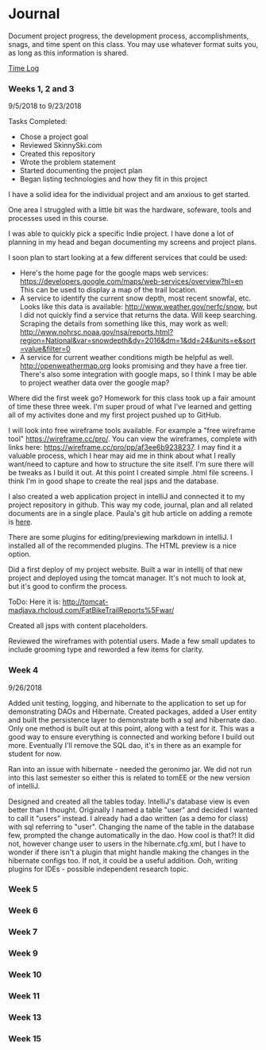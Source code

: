 # Journal

Document project progress, the development process, accomplishments, snags, and time spent on this class. You may use whatever format suits you, as long as this information is shared. 

[Time Log](TimeLog.md)

### Weeks 1, 2 and 3

9/5/2018 to 9/23/2018

Tasks Completed:
 * Chose a project goal
 * Reviewed SkinnySki.com 
 * Created this repository 
 * Wrote the problem statement
 * Started documenting the project plan
 * Began listing technologies and how they fit in this project
 
I have a solid idea for the individual project and am anxious to get started. 

One area I struggled with a little bit was the hardware, sofeware, tools and 
processes used in this course. 

I was able to quickly pick a specific Indie project. I have done a lot of 
planning in my head and began documenting my screens and project plans.

I soon plan to start looking at a few different services that could be used:

* Here's the home page for the google maps web services: 
https://developers.google.com/maps/web-services/overview?hl=en 
This can be used to display a map of the trail location.
* A service to identify the current snow depth, most recent snowfal, etc.  
Looks like this data is available: http://www.weather.gov/nerfc/snow, 
but I did not quickly find a service that returns the data. Will keep searching. 
Scraping the details from something like this, may work as well: 
http://www.nohrsc.noaa.gov/nsa/reports.html?region=National&var=snowdepth&dy=2016&dm=1&dd=24&units=e&sort=value&filter=0
* A service for current weather conditions migth be helpful as well. 
http://openweathermap.org looks promising and they have a free tier. 
There's also some integration with google maps, so I think I may be able to 
project weather data over the google map?

Where did the first week go? Homework for this class took up a fair amount 
of time these three week. I'm super proud of what I've learned and getting 
all of my activites done and my first project pushed up to GitHub.
 
I will look into free wireframe tools available. For example a "free wireframe 
tool" https://wireframe.cc/pro/. You can view the wireframes, complete with 
links here: https://wireframe.cc/pro/pp/af3ee6b9238237. I may find it a 
valuable process, which I hear may aid me in think about what I really want/need 
to capture and how to structure the site itself. I'm sure there will be tweaks 
as I build it out. At this point I created simple .html file screens. I think 
I'm in good shape to create the real jsps and the database.  

I also created a web application project in intelliJ and connected it to my 
project repository in github. This way my code, journal, plan and all related 
documents are in a single place. Paula's git hub article on adding a 
remote is [here](https://help.github.com/articles/adding-a-remote/). 

There are some plugins for editing/previewing markdown in intelliJ. 
I installed all of the recommended plugins. The HTML preview is a nice option.

Did a first deploy of my project website. Built a war in intellij of that 
new project and deployed using the tomcat manager. It's not much to look 
at, but it's good to confirm the process. 

ToDo:
Here it is: http://tomcat-madjava.rhcloud.com/FatBikeTrailReports%5Fwar/

Created all jsps with content placeholders.  

Reviewed the wireframes with potential users. Made a few small updates to include 
grooming type and reworded a few items for clarity.

### Week 4

9/26/2018  

Added unit testing, logging, and hibernate to the application to set up for 
demonstrating DAOs and Hibernate. Created packages, added a User entity and 
built the persistence layer to demonstrate both a sql and hibernate dao. Only
 one method is built out at this point, along with a test for it. This was a 
 good way to ensure everything is connected and working before I build out 
 more. Eventually I'll remove the SQL dao, it's in there as an example for 
 student for now. 
 
 Ran into an issue with hibernate - needed the geronimo jar. We did not run 
 into this last semester so either this is related to tomEE or the new 
 version of intelliJ. 

Designed and created all the tables today. IntelliJ's database view is even 
better than I thought. Originally I named a table "user" and decided I wanted
 to call it "users" instead.  I already had a dao written (as a demo for 
 class) with sql referring to "user". Changing the name of the table in the 
 database few, prompted the change automatically in the dao. How cool is 
 that?! It did not, however change user to users in the hibernate.cfg.xml, 
 but I have to wonder if there isn't a plugin that might handle making the 
 changes in the hibernate configs too. If not, it could be a useful addition.
  Ooh, writing plugins for IDEs - possible independent research topic. 

### Week 5


### Week 6            
           

### Week 7

 
### Week 9

 
### Week 10

                     
### Week 11


### Week 13


### Week 15

